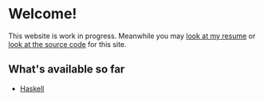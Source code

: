 # Welcome!

This website is work in progress. Meanwhile you may [look at my resume](https://stackoverflow.com/story/sridca) or [look at the source code](https://github.com/srid/revue) for this site. 

## What's available so far

- [Haskell](haskell)
